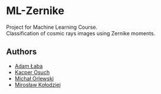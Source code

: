 # ML-Zernike
Project for Machine Learning Course.  
Classification of cosmic rays images using Zernike moments.

## Authors
 - [Adam Łaba](https://github.com/unlvy)
 - [Kacper Osuch](https://github.com/uNBEx)
 - [Michał Orlewski](https://github.com)
 - [Mirosław Kołodziej](https://github.com/mirek0707)
